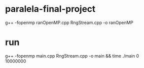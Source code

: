 # paralela-final-project
 
g++ -fopenmp ranOpenMP.cpp RngStream.cpp -o ranOpenMP

# run
g++ -fopenmp main.cpp RngStream.cpp -o main && time ./main 0 10000000